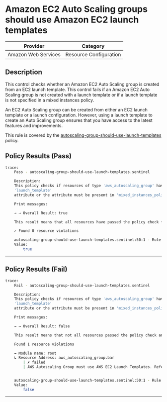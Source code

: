 # Amazon EC2 Auto Scaling groups should use Amazon EC2 launch templates

| Provider            |        Category        |
| ------------------- | ---------------------- |
| Amazon Web Services | Resource Configuration |

## Description

This control checks whether an Amazon EC2 Auto Scaling group is created from an EC2 launch template. This control fails if an Amazon EC2 Auto Scaling group is not created with a launch template or if a launch template is not specified in a mixed instances policy.

An EC2 Auto Scaling group can be created from either an EC2 launch template or a launch configuration. However, using a launch template to create an Auto Scaling group ensures that you have access to the latest features and improvements.

This rule is covered by the [autoscaling-group-should-use-launch-templates](https://github.com/hashicorp/policy-library-NIST-Policy-Set-for-AWS-Terraform/blob/main/policies/autoscalinggroup/autoscaling-group-should-use-launch-templates.sentinel) policy.

## Policy Results (Pass)

```bash
trace:
    Pass - autoscaling-group-should-use-launch-templates.sentinel

    Description:
    This policy checks if resources of type 'aws_autoscaling_group' have the
    'launch_template'
    attribute or the attribute must be present in 'mixed_instances_policy'

    Print messages:

    → → Overall Result: true

    This result means that all resources have passed the policy check for the policy autoscaling-group-should-use-launch-templates.

    ✓ Found 0 resource violations

    autoscaling-group-should-use-launch-templates.sentinel:50:1 - Rule "main"
    Value:
        true
```

---

## Policy Results (Fail)

```bash
trace:
    Fail - autoscaling-group-should-use-launch-templates.sentinel

    Description:
    This policy checks if resources of type 'aws_autoscaling_group' have the
    'launch_template'
    attribute or the attribute must be present in 'mixed_instances_policy'

    Print messages:

    → → Overall Result: false

    This result means that not all resources passed the policy check and the protected behavior is not allowed for the policy autoscaling-group-should-use-launch-templates.

    Found 1 resource violations

    → Module name: root
    ↳ Resource Address: aws_autoscaling_group.bar
        | ✗ failed
        | AWS Autoscaling Group must use AWS EC2 Launch Templates. Refer to https://docs.aws.amazon.com/securityhub/latest/userguide/autoscaling-controls.html#autoscaling-9 for more details.


    autoscaling-group-should-use-launch-templates.sentinel:50:1 - Rule "main"
    Value:
        false
```

---
